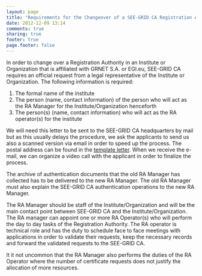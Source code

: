 ```yaml
---
layout: page
title: "Requirements for the Changeover of a SEE-GRID CA Registration Authority"
date: 2012-12-09 13:14
comments: true
sharing: true
footer: true
page.footer: false
---
```



In order to change over a Registration Authority in an Institute or Organization that is affiliated with GRNET S.A. or EGI.eu, SEE-GRID CA requires an official request from a legal representative of the Institute or Organization. The following information is required:

1. The formal name of the institute
1. The person (name, contact information) of the person who will act as the RA Manager for the Institute/Organization henceforth
1. The person(s) (name, contact information) who will act as the RA operator(s) for the institute

We will need this letter to be sent to the SEE-GRID CA headquarters by mail but as this usually delays the procedure, we ask the applicants to send us also a scanned version via email in order to speed up the process. The postal address can be found in the [template letter][template]. When we receive the e-mail, we can organize a video call with the applicant in order to finalize the process.

[template]: /assets/SEE-GRID-CA-RA-Changeover.docx

The archive of authentication documents that the old RA Manager has collected has to be delivered to the new RA Manager. The old RA Manager must also explain the SEE-GRID CA authentication operations to the new RA Manager. 

The RA Manager should be staff of the Institute/Organization and will be the main contact point between SEE-GRID CA and the Institute/Organization. The RA manager can appoint one or more RA Operator(s) who will perform the day to day tasks of the Registration Authority. The RA operator is technical role and has the duty to schedule face to face meetings with applications in order to validate their requests, keep the necessary records and forward the validated requests to the SEE-GRID CA.

It it not uncommon that the RA Manager also performs the duties of the RA Operator where the number of certificate requests does not justify the allocation of more resources.
